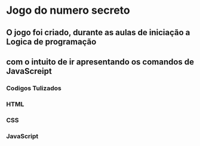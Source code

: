 <h1>Jogo do numero secreto</h1>

<h2>O jogo foi criado, durante as aulas de iniciação a Logica de programação</h2>
<h2> com o intuito de ir apresentando os comandos de JavaScreipt </h2>

<h3> Codigos Tulizados</h3>
<h3> HTML </h3>
<h3> CSS </h3>
<h3> JavaScript </h3>
